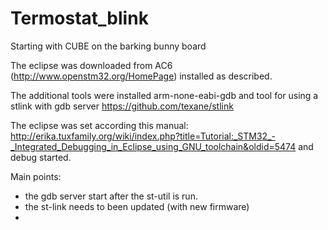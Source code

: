 # Termostat_blink
Starting with CUBE on the barking bunny board


The eclipse was downloaded from AC6 (http://www.openstm32.org/HomePage)
installed as described.

The additional tools were installed arm-none-eabi-gdb
and tool for using a stlink with gdb server https://github.com/texane/stlink

The eclipse was set according this manual:
http://erika.tuxfamily.org/wiki/index.php?title=Tutorial:_STM32_-_Integrated_Debugging_in_Eclipse_using_GNU_toolchain&oldid=5474
and debug started.

Main points:
 * the gdb server start after the st-util is run.
 *  the st-link needs to been updated (with new firmware)
 * 

